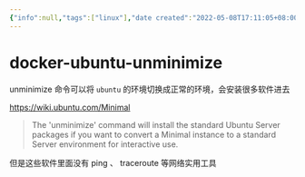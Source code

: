 ```yaml
---
{"info":null,"tags":["linux"],"date created":"2022-05-08T17:11:05+08:00","date modified":"2024-04-18T15:54:56+08:00","dg-publish":true,"aliases":[],"permalink":"/card/docker-ubuntu-unminimize/","dgPassFrontmatter":true,"noteIcon":"2","created":"2022-05-08T17:11:05+08:00","updated":"2024-04-18T15:54:56+08:00"}
---
```



# docker-ubuntu-unminimize

unminimize 命令可以将 `ubuntu` 的环境切换成正常的环境，会安装很多软件进去

https://wiki.ubuntu.com/Minimal

> The 'unminimize' command will install the standard Ubuntu Server packages if you want to convert a Minimal instance to a standard Server environment for interactive use.

但是这些软件里面没有 ping 、 traceroute 等网络实用工具
